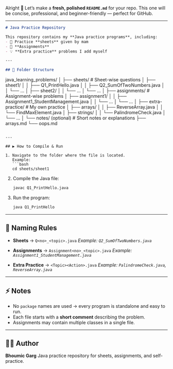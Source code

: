 Alright 🚀 Let’s make a **fresh, polished `README.md`** for your repo.
This one will be concise, professional, and beginner-friendly — perfect for GitHub.

---

```markdown
# Java Practice Repository

This repository contains my **Java practice programs**, including:
- 📘 Practice **sheets** given by mam  
- 📝 **Assignments**  
- 💡 **Extra practice** problems I add myself  

---

## 📂 Folder Structure

```

java_learning_problems/
│
├── sheets/                   # Sheet-wise questions
│   ├── sheet1/
│   │   ├── Q1\_PrintHello.java
│   │   ├── Q2\_SumOfTwoNumbers.java
│   │   └── ...
│   ├── sheet2/
│   │   └── ...
│   └── ...
│
├── assignments/              # Assignment-wise problems
│   ├── assignment1/
│   │   ├── Assignment1\_StudentManagement.java
│   │   └── ...
│   └── ...
│
├── extra-practice/           # My own practice
│   ├── arrays/
│   │   ├── ReverseArray.java
│   │   └── FindMaxElement.java
│   ├── strings/
│   │   └── PalindromeCheck.java
│   └── ...
│
└── notes/ (optional)         # Short notes or explanations
├── arrays.md
└── oops.md

````

---

## ▶️ How to Compile & Run

1. Navigate to the folder where the file is located.  
   Example:
   ```bash
   cd sheets/sheet1
````

2. Compile the Java file:

   ```bash
   javac Q1_PrintHello.java
   ```

3. Run the program:

   ```bash
   java Q1_PrintHello
   ```

---

## 📝 Naming Rules

* **Sheets** → `Q<no>_<topic>.java`
  *Example: `Q2_SumOfTwoNumbers.java`*

* **Assignments** → `Assignment<no>_<topic>.java`
  *Example: `Assignment1_StudentManagement.java`*

* **Extra Practice** → `<Topic><Action>.java`
  *Example: `PalindromeCheck.java`, `ReverseArray.java`*

---

## ⚡ Notes

* No `package` names are used → every program is standalone and easy to run.
* Each file starts with a **short comment** describing the problem.
* Assignments may contain multiple classes in a single file.

---

## 👨‍💻 Author

**Bhoumic Garg**
Java practice repository for sheets, assignments, and self-practice.

